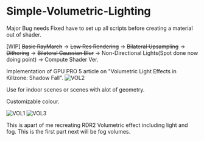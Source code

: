 # Simple-Volumetric-Lighting

Major Bug needs Fixed have to set up all scripts before creating a material out of shader.

[WIP] ~~Basic RayMarch~~ -> ~~Low Res Rendering~~ -> ~~Bilateral Upsampling~~ -> ~~Dithering~~ -> ~~Bilateral Gaussian Blur~~ -> Non-Directional Lights(Spot done now doing point) -> Compute Shader Ver.

Implementation of GPU PRO 5 article on "Volumetric Light Effects in Killzone: Shadow Fall". 
![VOL2](https://github.com/yixx759/Simple-Volumetric--Lighting/assets/126923383/f3b9127a-5cb9-4f32-b570-917d18a069c2)

Use for indoor scenes or scenes with alot of geometry.

Customizable colour.

![VOL1](https://github.com/yixx759/Simple-Volumetric--Lighting/assets/126923383/1a6b325f-9837-4ec5-b9b1-3053ef4f63af)
![VOL3](https://github.com/yixx759/Simple-Volumetric--Lighting/assets/126923383/94baf35d-90ea-4ab9-adc1-858ddc1e801e)

This is apart of me recreating RDR2 Volumetric effect including light and fog. This is the first part next will be fog volumes.
